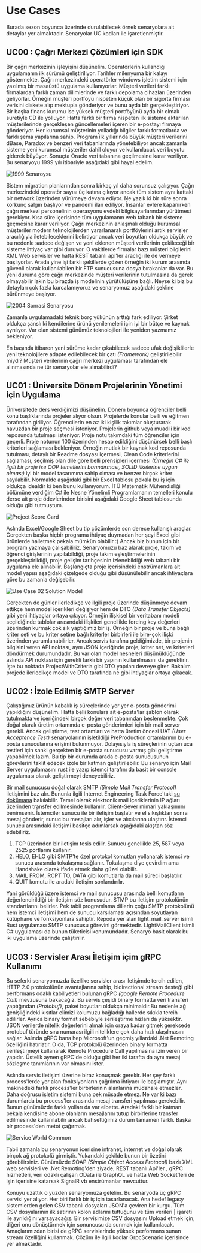 # Use Cases

Burada sezon boyunca üzerinde durulabilecek örnek senaryolara ait detaylar yer almaktadır. Senaryolar UC kodları ile işaretlenmiştir.

## UC00 : Çağrı Merkezi Çözümleri için SDK

Bir çağrı merkezinin işleyişini düşünelim. Operatörlerin kullandığı uygulamanın ilk sürümü geliştiriliyor. Tarihler milenyuma bir kalayı göstermekte. Çağrı merkezindeki operatörler windows işletim sistemi için yazılmış bir masaüstü uygulama kullanıyorlar. Müşteri verileri farklı firmalardan farklı zaman dilimlerinde ve farklı depolama cihazları üzerinden geliyorlar. Örneğin müşteri portföyü nispeten küçük olan bir sigorta firması verisini diskete alıp mektupla gönderiyor ve bunu ayda bir gerçekleştiriyor. Bir başka finans kurumu ise yüksek müşteri portföyünü ayda bir olmak suretiyle CD ile yolluyor. Hatta farklı bir firma nispeten ilk sisteme aktarılan müşterilerinde gerçekleşen güncellemeleri içeren bir e-postayı firmaya gönderiyor. Her kurumsal müşterinin yolladığı bilgiler farklı formatlarda ve farklı şema yapılarına sahip. Program ilk yıllarında büyük müşteri verilerini dBase, Paradox ve benzeri veri tabanlarında yönetebiliyor ancak zamanla sisteme yeni kurumsal müşteriler dahil oluyor ve kullanılacak veri boyutu giderek büyüyor. Sonuçta Oracle veri tabanına geçilmesine karar veriliyor. Bu senaryoyu 1999 yılı itibariyle aşağıdaki gibi hayal edelim.

![1999 Senaroysu](../images/Scenario1999.png)

Sistem migration planlarından sonra birkaç yıl daha sorunsuz çalışıyor. Çağrı merkezindeki operatör sayısı üç katına çıkıyor ancak tüm sistem aynı kattaki bir network üzerinden yürümeye devam ediyor. Ne yazık ki bir süre sonra korkunç salgın başlıyor ve pandemi ilan ediliyor. İnsanlar evlere kapanırken çağrı merkezi personelinin operasyonu evdeki bilgisayarlarından yürütmesi gerekiyor. Kısa süre içerisinde tüm uygulamanın web tabanlı bir sisteme geçmesine karar veriliyor. Çağrı merkezinin anlaşmalı olduğu kurumsal müşteriler modern teknolojilerden yararlanarak portföylerini artık servisler aracılığıyla iletebileceklerini belirtiyor ancak veri boyutları oldukça büyük ve bu nedenle sadece değişen ve yeni eklenen müşteri verilerinin çekileceği bir sisteme ihtiyaç var gibi duruyor. O vakitlerde firmalar bazı müşteri bilgilerini XML Web servisler ve hatta REST tabanlı api'ler araclığı ile de vermeye başlıyorlar. Arada yine işi farklı şekillerde çözen örneğin iki kurum arasında güvenli olarak kullanılabilen bir FTP sunucusuna dosya bırakanlar da var. Bu yeni duruma göre çağrı merkezinde müşteri verilerinin tutulmasına da gerek olmayabilir lakin bu birazda iş modelinin yürütülüşüne bağlı. Neyse ki biz bu detayları çok fazla kurcalamıyoruz ve senaryomuz aşağıdaki şekline bürünmeye başlıyor.

![2004 Sonrasi Senaryosu](../images/Scenario2004.png)

Zamanla uygulamadaki teknik borç yükünün arttığı fark ediliyor. Şirket oldukça şanslı ki kendilerine ürünü yenilemeleri için iyi bir bütçe ve kaynak ayrılıyor. Var olan sistemi günümüz teknolojileri ile yeniden yazmamız bekleniyor.

En başında itibaren yeni sürüme kadar çıkabilecek sadece ufak değişiklilerle yeni teknolojilere adapte edilebilecek bir çatı _(Framework)_ geliştirilebilir miydi? Müşteri verilerinin çağrı merkezi uygulaması tarafından ele alınmasında ne tür senaryolar ele alınabilirdi?

## UC01 : Üniversite Dönem Projelerinin Yönetimi için Uygulama

Üniversitede ders verdiğimizi düşünelim. Dönem boyunca öğrenciler belli konu başlıklarında projeler alıyor olsun. Projelerde konular belli ve eğitmen tarafından giriliyor. Öğrencilerin en az iki kişilik takımlar oluşturarak havuzdan bir proje seçmesi isteniyor. Projelerin github veya muadili bir kod reposunda tutulması isteniyor. Proje notu takımdaki tüm öğrenciler için geçerli. Proje notunun 100 üzerinden hesap edildiğini düşünürsek belli başlı kriterleri sağlaması bekleniyor. Örneğin mutlak bir kaynak kod reposunda tutulması, detaylı bir Readme dosyası içermesi, Clean Code kriterlerini sağlaması, seçilmiş olan dile göre belli prensipleri içermesi _(Örneğin C# ile ilgili bir proje ise OOP temellerini barındırması, SOLID ilkelerine uygun olması)_ iyi bir model tasarımına sahip olması ve benzer birçok kriter sayılabilir. Normalde aşağıdaki gibi bir Excel tablosu pekala bu iş için oldukça idealdir ki ben bunu kullanıyorum. İTÜ Matematik Mühendisliği bölümüne verdiğim C# ile Nesne Yönelimli Programlamanın temelleri konulu derse ait proje ödevlerinden birisini aşağıdaki Google Sheet tablosunda olduğu gibi tutmuştum.

![Project Score Card](../images/ProjectScoreCard.png)

Aslında Excel/Google Sheet bu tip çözümlerde son derece kullanışlı araçlar. Gerçekten başka hiçbir programa ihtiyaç duymadan her şeyi Excel gibi ürünlerde halletmek pekala mümkün olabilir :) Ancak biz bunun için bir program yazmaya çalışabiliriz. Senaryomuzu baz alarak proje, takım ve öğrenci girişlerinin yapılabildiği, proje takım eşleştirmelerinin gerçekleştirildiği, proje gelişim tarihçesinin izlenebildiği web tabanlı bir uygulama ele alınabilir. Başlangıçta proje içerisindeki enstrümanlara ait model yapısı aşağıdaki çizelgede olduğu gibi düşünülebilir ancak ihtiyaçlara göre bu zamanla değişebilir.

![Use Case 02 Solution Model](../images/ProjectScoreCardModel.png)

Gerçekten de günler ilerledikçe ve ilgili proje üzerinde düşünmeye devam ettikçe hem model içerikleri değişiyor hem de DTO _(Data Transfer Objects)_ gibi yeni ihtiyaçlar ortaya çıkıyor. Örneğin ilişkisel bir veritabanı modeli seçildiğinde tablolar arasındaki ilişkileri genellikle foreing key değerleri üzerinden kurmak çok sık yaptığımız bir iş. Örneğin bir proje ve buna bağlı kriter seti ve bu kriter setine bağlı kriterler birbirleri ile bire-çok ilişki üzerinden yorumlanabilirler. Ancak servis tarafına geldiğimizde, bir projenin bilgisini veren API noktası, aynı JSON içeriğinde proje, kriter set, ve kriterleri döndürmek durumundadır. Bu var olan model nesneleri düşünüldüğünde aslında API noktası için gerekli farklı bir yapının kullanılmasını da gerektirir. İşte bu noktada ProjectWithCriteria gibi DTO yapıları devreye girer. Bakalım projede ilerledikçe model ve DTO tarafında ne gibi ihtiyaçlar ortaya çıkacak.

## UC02 : İzole Edilmiş SMTP Server

Çalıştığımız ürünün kabalık iş süreçlerinde yer yer e-posta gönderimi yapıldığını düşünelim. Hatta belli konulara ait e-posta'lar şablon olarak tutulmakta ve içeriğindeki birçok değer veri tabanından beslenmekte. Çok doğal olarak üretim ortamında e-posta gönderimleri için bir mail server gerekli. Ancak geliştirme, test ortamları ve hatta üretim öncesi UAT _(User Acceptence Test)_ senaryolarının işletildiği PreProduction ortamlarının bu e-posta sunucularına erişimi bulunmuyor. Dolayısıyla iş süreçlerinin uçtan uca testleri için sanki gerçekten bir e-posta sunucusu varmış gibi geliştirme yapabilmek lazım. Bu tip bir durumda arada e-posta sunucusunun görevlerini taklit edecek izole bir katman geliştirilebilir. Bu senaryo için Mail Server uygulamasını rust ile yazıp istemci tarafını da basit bir console uygulaması olarak geliştirmeyi deneyebiliriz.

Bir mail sunucusu doğal olarak SMTP _(Simple Mail Transfer Protocol)_ iletişimini baz alır. Bununla ilgili Internet Engineering Task Force'taki [şu dokümana](https://datatracker.ietf.org/doc/html/rfc5321) bakılabilir. Temel olarak elektronik mail içeriklerinin IP ağları üzerinden transfer edilmesinde kullanılır. Client-Sever mimari yaklaşımını benimsenir. İstemciler sunucu ile bir iletişim başlatır ve el sıkıştıktan sonra mesaj gönderir, sunuc bu mesajları alır, işler ve alıcılarına ulaştırır. İstemci sunucu arasındaki iletişimi basitçe adımlarsak aşağıdaki akıştan söz edebiliriz.

1. TCP üzerinden bir iletişim tesis edilir. Sunucu genellikle 25, 587 veya 2525 portlarını kullanır.
2. HELO, EHLO gibi SMTP'te özel protokol komutları yollanarak istemci ve sunucu arasında tokalaşma sağlanır. Tokalaşma diye çevirdim ama Handshake olarak ifade etmek daha güzel olabilir.
3. MAIL FROM, RCPT TO, DATA gibi komutlarla da mail süreci başlatılır.
4. QUIT komutu ile aradaki iletişim sonlandırılır.

Yani görüldüğü üzere istemci ve mail sunucusu arasında belli komutların değerlendirildiği bir iletişim söz konusudur. STMP bu iletişim protokolünün standartlarını belirler. Pek tabii programlama dillerin çoğu SMTP protokolünü hem istemci iletişimi hem de sunucu karşılaması açısından soyutlayan kütüphane ve fonksiyonlara sahiptir. Repoda yer alan light_mail_server isimli Rust uygulaması SMTP sunucusu görevini görmektedir. LightMailClient isimli C# uygulaması da bunun tüketicisi konumundadır. Senaryo basit olarak bu iki uygulama üzerinde çalıştırılır.

## UC03 : Servisler Arası İletişim içim gRPC Kullanımı

Bu seferki senaryomuzda özellike servisler arası iletişimde tercih edilen, HTTP 2.0 protokolünün avantajlarına sahip, bidirectional stream desteği gibi performans odaklı kabiliyetleri bulunan gRPC _(google Remote Procedure Call)_ mevzusuna bakacağız. Bu servis çeşidi binary formatta veri transferi yaptığından _(Protobuf)_, paket boyutları oldukça minimaldir.Bu nedenle ağ genişliğindeki kısıtlar elimizi kolumuzu bağladığı hallerde sıkıkla tercih edilirler. Ayrıca binary format sebebiyle serileştirme hızları da yüksektir. JSON verilerde nitelik değerlerini almak için oraya kadar gitmek gereksede protobuf türünde sıra numarası ilgili niteliklere çok daha hızlı ulaşılmasını sağlar. Aslında gRPC bana hep Microsoft'un geçmiş yıllardaki .Net Remoting özelliğini hatırlatır. O da, TCP protokolü üzerinden binary formatta serileştirmeyi kullanarak Remote Procedure Call yapılmasına izin veren bir yapıdır. Üstelik aynen gRPC'de olduğu gibi her iki tarafta da aynı mesaj sözleşme tanımlarının var olmasını ister.

Aslında servis iletişimi üzerine biraz konuşmak gerekir. Her şey farklı process'lerde yer alan fonksiyonların çağrılma ihtiyacı ile başlamıştır. Aynı makinedeki farklı process'ler birbirlerinin alanlarına müdahale etmezler. Daha doğrusu işletim sistemi buna pek müsade etmez. Ne var ki bazı durumlarda bu process'ler arasında mesaj transferi yapılması gerekebilir. Bunun günümüzde farklı yolları da var elbette. Aradaki farklı bir katman pekala kendisine abone olanların mesajlarını tutup birbirlerine transfer edilmesinde kullanılabilir ancak bahsettiğimiz durum tamamen farklı. Başka bir process'den metot çağırmak.

![Service World Common](../images/CommonServiceWorld.png)

Tabii zamanla bu senaryonun içerisine intranet, internet ve doğal olarak birçok ağ protokolü girmiştir. Yukarıdaki şekilde bunun bir özetini görebilirsiniz. Günümüzde SOAP _(Simple Object Access Protocol)_ bazlı XML web servisleri ve .Net Remoting'den ziyade, REST tabanlı Api'ler , gRPC hizmetleri, veri odaklı çalışan OData ile GraphQL ve hatta Web Socket'leri de işin içerisine katarsak SignalR vb enstrümanlar mevcuttur.

Konuyu uzattık o yüzden senaryomuza gelelim. Bu senaryoda üç gRPC servisi yer alıyor. Her biri farklı bir iş için tasarlanacak. Ana hedef legacy sistemlerden gelen CSV tabanlı dosyaları JSON'a çeviren bir kurgu. Tüm CSV dosyalarının ilk satırının kolon adlarını tuttuğunu ve tüm verileri | işareti ile ayrıldığını varsayacağız. Bir servisimize CSV dosyasını Upload etmek için, diğeri onu dönüştürmek için sonuncusu da sunmak için kullanılacak. Amaçlarımızdan birisi de gRPC servislerinde yüksek performans sunan stream özelliğini kullanmak. Çözüm ile ilgili kodlar GrpcScenario içerisinde yer almaktadır.

